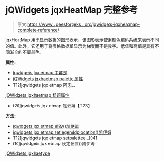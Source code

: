 # jQWidgets jqxHeatMap 完整参考

> 原文:[https://www . geesforgeks . org/jqwidgets-jqxheatmap-complete-reference/](https://www.geeksforgeeks.org/jqwidgets-jqxheatmap-complete-reference/)

jqxHeatMap 用于显示数据的图形表示，该图形表示使用颜色编码系统来表示不同的值。此外，它还用于将表格数据值显示为梯度而不是数字。低值和高值是具有不同渐变的不同颜色。

**属性:**

*   [jqwidgets jqx etmap 字幕是](https://www.geeksforgeeks.org/jqwidgets-jqxheatmap-legendsettings-property/)
*   [jQWidgets jqxhaetmap palette 属性](https://www.geeksforgeeks.org/jqwidgets-jqxheatmap-palettesettings-property/)
*   T12]jqwidgets jqx etmap 阿忠...

[jQWidgets jqxhaetmap 标题属性](https://www.geeksforgeeks.org/jqwidgets-jqxheatmap-title-property/)
*   t20]jqwidgets jqx etmap 是云娥【T23】

**方法:**

*   [jqwidgets jqx etmap 销毁()凯伊姆](https://www.geeksforgeeks.org/jqwidgets-jqxheatmap-destroy-method/)
*   [jqwidgets jqx etmap setlegenddplocation()凯伊姆](https://www.geeksforgeeks.org/jqwidgets-jqxheatmap-setlegendposition-method/)
*   T12]jqwidgets jqx etmap setpalettee _)041
*   t16]jqwidgets jqx etmap 设定位置()凯伊姆

[jQWidgets jqxhaetype](https://www.geeksforgeeks.org/jqwidgets-jqxheatmap-setopposedyaxisposition-method/)